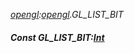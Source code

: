 _[opengl](../../modules/opengl/opengl-module.md):[opengl](../../modules/opengl/opengl-module.md).GL\_LIST\_BIT_
##### Const GL\_LIST\_BIT:[Int](../../modules/wonkey/wonkey-types-int.md)
